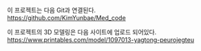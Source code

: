 이 프로젝트는 다음 Git과 연결된다.   
https://github.com/KimYunbae/Med_code  
  
이 프로젝트의 3D 모델링은 다음 사이트에 업로드 되어있다.  
https://www.printables.com/model/1097013-yagtong-peurojegteu  
